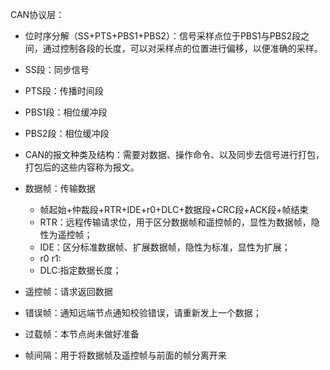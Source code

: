 
CAN协议层：
  - 位时序分解（SS+PTS+PBS1+PBS2）：信号采样点位于PBS1与PBS2段之间，通过控制各段的长度，可以对采样点的位置进行偏移，以便准确的采样。  
  - SS段：同步信号  
  - PTS段：传播时间段   
  - PBS1段：相位缓冲段  
  - PBS2段：相位缓冲段   
  
  - CAN的报文种类及结构：需要对数据、操作命令、以及同步去信号进行打包，打包后的这些内容称为报文。  
  - 数据帧：传输数据    
    - 帧起始+仲裁段+RTR+IDE+r0+DLC+数据段+CRC段+ACK段+帧结束  
    - RTR：远程传输请求位，用于区分数据帧和遥控帧的，显性为数据帧，隐性为遥控帧；  
    - IDE：区分标准数据帧、扩展数据帧，隐性为标准，显性为扩展；    
    - r0 r1: 
    - DLC:指定数据长度；  
  - 遥控帧：请求返回数据    
  - 错误帧：通知远端节点通知校验错误，请重新发上一个数据；    
  - 过载帧：本节点尚未做好准备    
  - 帧间隔：用于将数据帧及遥控帧与前面的帧分离开来   

